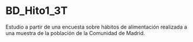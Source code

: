 # BD_Hito1_3T
Estudio a partir de una encuesta sobre hábitos de alimentación realizada a una muestra de la población de la Comunidad de Madrid.
